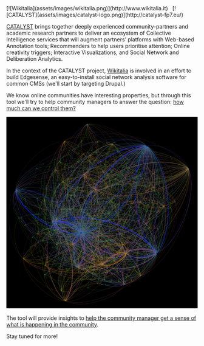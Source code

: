 <span id="intro-logos">
[![Wikitalia](assets/images/wikitalia.png)](http://www.wikitalia.it) &nbsp; [![CATALYST](assets/images/catalyst-logo.png)](http://catalyst-fp7.eu/)
</span> 

[CATALYST](http://catalyst-fp7.eu/) brings together deeply experienced community-partners and academic research partners to deliver an ecosystem of Collective Intelligence services that will augment partners’ platforms with Web-based Annotation tools; Recommenders to help users prioritise attention; Online creativity triggers; Interactive Visualizations, and Social Network and Deliberation Analytics.

In the context of the CATALYST project, [Wikitalia](http://www.wikitalia.it) is involved in an effort to build Edgesense, an easy-to-install social network analysis software for common CMSs (we'll start by targeting Drupal.) 

We know online communities have interesting properties, but through this tool we'll try to help community managers to answer the question: [how much can we control them?](http://www.cottica.net/2014/02/12/farming-online-conversations-assessing-moderators-impact-with-panel-data-econometrics/)

![The Network](assets/images/Full-network-2-624x624.png)

The tool will provide insights to [help the community manager get a sense of what is happening in the community](/online_conversations_as_networks.html).

Stay tuned for more!
